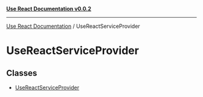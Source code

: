 [**Use React Documentation v0.0.2**](../README.md)

***

[Use React Documentation](../modules.md) / UseReactServiceProvider

# UseReactServiceProvider

## Classes

- [UseReactServiceProvider](classes/UseReactServiceProvider.md)
